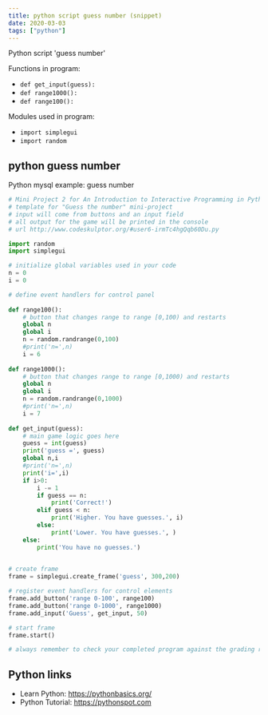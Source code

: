 ```yaml
---
title: python script guess number (snippet)
date: 2020-03-03
tags: ["python"]
---
```

Python script 'guess number'

Functions in program: 
* `def get_input(guess):`
* `def range1000():`
* `def range100():`

Modules used in program: 
* `import simplegui`
* `import random`

## python guess number

Python mysql example: guess number

```python
# Mini Project 2 for An Introduction to Interactive Programming in Python
# template for "Guess the number" mini-project
# input will come from buttons and an input field
# all output for the game will be printed in the console
# url http://www.codeskulptor.org/#user6-irmTc4hgQqb60Du.py

import random
import simplegui

# initialize global variables used in your code
n = 0
i = 0

# define event handlers for control panel
    
def range100():
    # button that changes range to range [0,100) and restarts
    global n
    global i
    n = random.randrange(0,100)
    #print('n=',n)
    i = 6
    
def range1000():
    # button that changes range to range [0,1000) and restarts
    global n
    global i
    n = random.randrange(0,1000)
    #print('n=',n)
    i = 7
    
def get_input(guess):
    # main game logic goes here	
    guess = int(guess)
    print('guess =', guess)
    global n,i
    #print('n=',n)
    print('i=',i)
    if i>0:
        i -= 1
        if guess == n:
            print('Correct!')
        elif guess < n:
            print('Higher. You have guesses.', i)
        else:
            print('Lower. You have guesses.', )
    else:
        print('You have no guesses.')

    
# create frame
frame = simplegui.create_frame('guess', 300,200)

# register event handlers for control elements
frame.add_button('range 0-100', range100)
frame.add_button('range 0-1000', range1000)
frame.add_input('Guess', get_input, 50)

# start frame
frame.start()

# always remember to check your completed program against the grading rubric

```

## Python links

- Learn Python: https://pythonbasics.org/
- Python Tutorial: https://pythonspot.com
